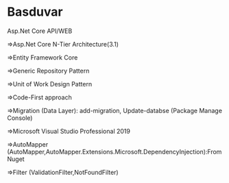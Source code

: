 # Basduvar
Asp.Net Core API/WEB

=>Asp.Net Core  N-Tier Architecture(3.1)

=>Entity Framework Core

=>Generic Repository Pattern

=>Unit of Work Design Pattern

=>Code-First approach 

=>Migration (Data Layer): add-migration, Update-databse (Package Manage Console)

=>Microsoft Visual Studio Professional 2019 

=>AutoMapper (AutoMapper,AutoMapper.Extensions.Microsoft.DependencyInjection):From Nuget 

=>Filter (ValidationFilter,NotFoundFilter)
